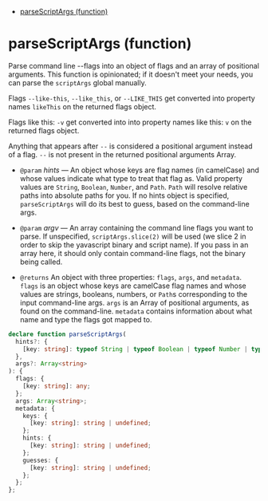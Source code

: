 - [parseScriptArgs (function)](#parsescriptargs-function)

# parseScriptArgs (function)

Parse command line --flags into an object of flags and an array of
positional arguments. This function is opinionated; if it doesn't meet your
needs, you can parse the `scriptArgs` global manually.

Flags `--like-this`, `--like_this`, or `--LIKE_THIS` get converted into
property names `likeThis` on the returned flags object.

Flags like this: `-v` get converted into into property names like this: `v`
on the returned flags object.

Anything that appears after `--` is considered a positional argument instead
of a flag. `--` is not present in the returned positional arguments Array.

- `@param` _hints_ — An object whose keys are flag names (in camelCase) and whose values indicate what type to treat that flag as. Valid property values are `String`, `Boolean`, `Number`, and `Path`. `Path` will resolve relative paths into absolute paths for you. If no hints object is specified, `parseScriptArgs` will do its best to guess, based on the command-line args.
- `@param` _argv_ — An array containing the command line flags you want to parse. If unspecified, `scriptArgs.slice(2)` will be used (we slice 2 in order to skip the yavascript binary and script name). If you pass in an array here, it should only contain command-line flags, not the binary being called.

- `@returns` An object with three properties: `flags`, `args`, and `metadata`. `flags` is an object whose keys are camelCase flag names and whose values are strings, booleans, numbers, or `Path`s corresponding to the input command-line args. `args` is an Array of positional arguments, as found on the command-line. `metadata` contains information about what name and type the flags got mapped to.

```ts
declare function parseScriptArgs(
  hints?: {
    [key: string]: typeof String | typeof Boolean | typeof Number | typeof Path;
  },
  args?: Array<string>
): {
  flags: {
    [key: string]: any;
  };
  args: Array<string>;
  metadata: {
    keys: {
      [key: string]: string | undefined;
    };
    hints: {
      [key: string]: string | undefined;
    };
    guesses: {
      [key: string]: string | undefined;
    };
  };
};
```
